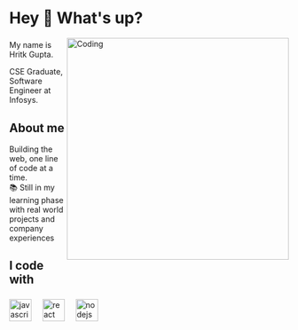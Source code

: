 <h1 align="left">Hey 👋 What's up?</h1>
<img style= "height:100px , width: 30px"  align="right" alt="Coding" width="400" src="https://imarticus.org/blog/wp-content/uploads/2021/12/djbwgfw.gif">

###

<p align="left">My name is Hritk Gupta.</p>
<p align="left">CSE Graduate, Software Engineer at Infosys.</p>

###

<h2 align="left">About me</h2>



<p align="left">Building the web, one line of code at a time.<br>📚 Still in my learning phase with real world projects and company experiences</p>



<h2 align="left">I code with</h2>

###

<div align="left">
  <img src="https://cdn.jsdelivr.net/gh/devicons/devicon/icons/javascript/javascript-original.svg" height="40" alt="javascript logo"  />
  <img width="12" />
  <img src="https://cdn.jsdelivr.net/gh/devicons/devicon/icons/react/react-original.svg" height="40" alt="react logo"  />
  <img width="12" />
  <img src="https://cdn.jsdelivr.net/gh/devicons/devicon/icons/nodejs/nodejs-original.svg" height="40" alt="nodejs logo"  />
</div>

###
